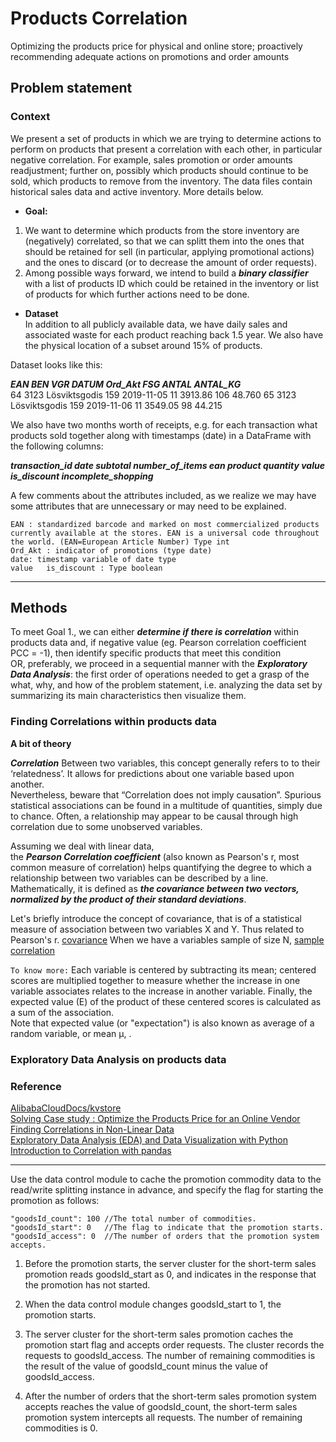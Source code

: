 # Products Correlation
Optimizing the products price for physical and online store; proactively recommending adequate actions on promotions and order amounts


## Problem statement


### Context
We present a set of products in which we are trying to determine actions to perform on products that present a correlation with each other, in particular negative correlation. For example, sales promotion or order amounts readjustment; further on, possibly which products should continue to be sold, which products to remove from the inventory.
The data files contain historical sales data and active inventory. More details below.


 * **Goal:**
1. We want to determine which products from the store inventory are (negatively) correlated, so that we can splitt them into the ones that should be retained for sell (in particular, applying promotional actions) and the ones to discard (or to decrease the amount of order requests).
2. Among possible ways forward, we intend to build a ***binary classifier*** with a list of products ID which could be retained in the inventory or list of products for which further actions need to be done.

* **Dataset**<br>
In addition to all publicly available data, we have daily sales and associated waste for each product reaching back 1.5 year. We also have the physical location of a subset around 15% of products.

Dataset looks like this:

***EAN 	BEN	  VGR	          DATUM	  Ord_Akt	FSG	  ANTAL	  ANTAL_KG***<br>
  64	  3123	Lösviktsgodis	159	2019-11-05	11	  3913.86	106	48.760
  65	  3123	Lösviktsgodis	159	2019-11-06	11	  3549.05	98	44.215

We also have two months worth of receipts, e.g. for each transaction what products sold together along with timestamps (date) in a DataFrame with the following columns:<br>

***transaction_id	date	subtotal	number_of_items	ean	product	quantity	value	is_discount	incomplete_shopping***


A few comments about the attributes included, as we realize we may have some attributes that are unnecessary or may need to be explained.

    EAN : standardized barcode and marked on most commercialized products currently available at the stores. EAN is a universal code throughout the world. (EAN=European Article Number) Type int
    Ord_Akt : indicator of promotions (type date)
    date: timestamp variable of date type
    value	is_discount : Type boolean

<hr>


## Methods

To meet Goal 1., we can either ***determine if there is correlation*** within products data and, if negative value (eg. Pearson correlation coefficient PCC = -1), then identify specific products that meet this condition<br>
OR, preferably, we proceed in a sequential manner with the ***Exploratory Data Analysis***: the first order of operations needed to get a grasp of the what, why, and how of the problem statement, i.e. analyzing the data set by summarizing its main characteristics then visualize them. 

### Finding Correlations within products data

**A bit of theory**

***Correlation***
Between two variables, this concept generally refers to to their ‘relatedness’. It allows for predictions about one variable based upon another.<br>
Nevertheless, beware that “Correlation does not imply causation”. Spurious statistical associations can be found in a multitude of quantities, simply due to chance. Often, a relationship may appear to be causal through high correlation due to some unobserved variables.

Assuming we deal with linear data,<br>
the ***Pearson Correlation coefficient*** (also known as Pearson's r, most common measure of correlation) helps quantifying the degree to which a relationship between two variables can be described by a line. Mathematically, it is defined as ***the covariance between two vectors, normalized by the product of their standard deviations***.<br>

Let's briefly introduce the concept of covariance, that is of a statistical measure of association between two variables X and Y. Thus related to Pearson's r. 
[covariance](img/covariance)
When we have a variables sample of size N, [sample correlation](img/covariance)

<code>To know more:</code>
Each variable is centered by subtracting its mean; centered scores are multiplied together to measure whether the increase in one variable associates relates to the increase in another variable. Finally, the expected value (E) of the product of these centered scores is calculated as a sum of the association.<br>
Note that expected value (or "expectation") is also known as average of a random variable, or mean μ, .




### Exploratory Data Analysis on products data





### Reference
[AlibabaCloudDocs/kvstore](https://github.com/AlibabaCloudDocs/kvstore/blob/master/intl.en-US/Best%20Practices/Build%20an%20e-commerce%20short-term%20sales%20promotion%20system%20by%20using%20ApsaraDB%20for%20Redis.md)<br>
[Solving Case study : Optimize the Products Price for an Online Vendor](https://www.analyticsvidhya.com/blog/2016/07/solving-case-study-optimize-products-price-online-vendor-level-hard/)<br>
[Finding Correlations in Non-Linear Data](https://www.freecodecamp.org/news/how-machines-make-predictions-finding-correlations-in-complex-data-dfd9f0d87889/)<br>
[Exploratory Data Analysis (EDA) and Data Visualization with Python](https://kite.com/blog/python/data-analysis-visualization-python/)<br>
[Introduction to Correlation with pandas](https://blogs.oracle.com/datascience/introduction-to-correlation)




<hr>



Use the data control module to cache the promotion commodity data to the read/write splitting instance in advance, and specify the flag for starting the promotion as follows:

``` {#codeblock_g99_9xh_n6s}
"goodsId_count": 100 //The total number of commodities.
"goodsId_start": 0   //The flag to indicate that the promotion starts.
"goodsId_access": 0  //The number of orders that the promotion system accepts.
```

1.  Before the promotion starts, the server cluster for the short-term sales promotion reads goodsId\_start as 0, and indicates in the response that the promotion has not started.

2.  When the data control module changes goodsId\_start to 1, the promotion starts.

3.  The server cluster for the short-term sales promotion caches the promotion start flag and accepts order requests. The cluster records the requests to goodsId\_access. The number of remaining commodities is the result of the value of goodsId\_count minus the value of goodsId\_access.

4.  After the number of orders that the short-term sales promotion system accepts reaches the value of goodsId\_count, the short-term sales promotion system intercepts all requests. The number of remaining commodities is 0.

